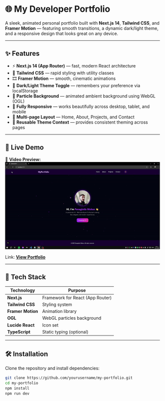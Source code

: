 # 🌐 My Developer Portfolio

A sleek, animated personal portfolio built with **Next.js 14**, **Tailwind CSS**, and **Framer Motion** — featuring smooth transitions, a dynamic dark/light theme, and a responsive design that looks great on any device.

---

## ✨ Features

- ⚡ **Next.js 14 (App Router)** — fast, modern React architecture  
- 🎨 **Tailwind CSS** — rapid styling with utility classes  
- 🎞️ **Framer Motion** — smooth, cinematic animations  
- 🌙 **Dark/Light Theme Toggle** — remembers your preference via localStorage  
- 🌌 **Particle Background** — animated ambient background using WebGL (OGL)  
- 📱 **Fully Responsive** — works beautifully across desktop, tablet, and mobile  
- 🧭 **Multi-page Layout** — Home, About, Projects, and Contact  
- 🧠 **Reusable Theme Context** — provides consistent theming across pages  

---

## 🚀 Live Demo
🎥 **Video Preview:**  
![Demo](./portfolio.gif)

Link: [**View Portfolio**](https://my-portfolio-ten-weld.vercel.app/)



---

## 🧩 Tech Stack

| Technology | Purpose |
|-------------|----------|
| **Next.js** | Framework for React (App Router) |
| **Tailwind CSS** | Styling system |
| **Framer Motion** | Animation library |
| **OGL** | WebGL particles background |
| **Lucide React** | Icon set |
| **TypeScript** | Static typing (optional) |

---

## 🛠️ Installation

Clone the repository and install dependencies:

```bash
git clone https://github.com/yourusername/my-portfolio.git
cd my-portfolio
npm install
npm run dev
